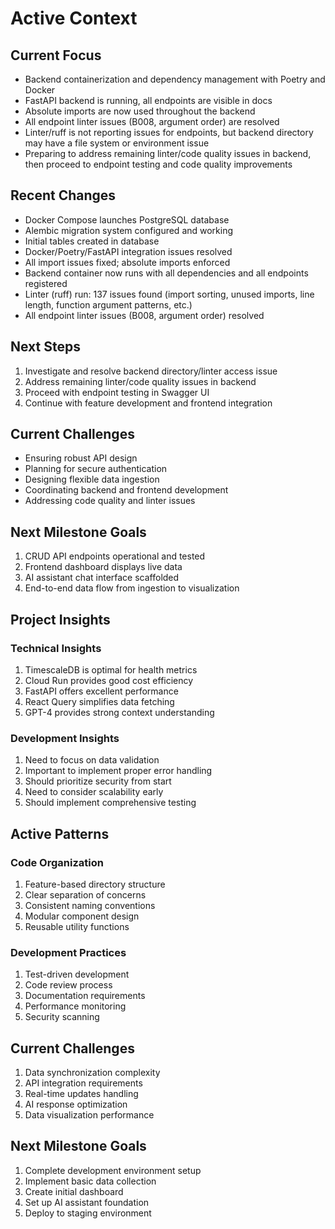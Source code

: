 # Active Context

## Current Focus
- Backend containerization and dependency management with Poetry and Docker
- FastAPI backend is running, all endpoints are visible in docs
- Absolute imports are now used throughout the backend
- All endpoint linter issues (B008, argument order) are resolved
- Linter/ruff is not reporting issues for endpoints, but backend directory may have a file system or environment issue
- Preparing to address remaining linter/code quality issues in backend, then proceed to endpoint testing and code quality improvements

## Recent Changes
- Docker Compose launches PostgreSQL database
- Alembic migration system configured and working
- Initial tables created in database
- Docker/Poetry/FastAPI integration issues resolved
- All import issues fixed; absolute imports enforced
- Backend container now runs with all dependencies and all endpoints registered
- Linter (ruff) run: 137 issues found (import sorting, unused imports, line length, function argument patterns, etc.)
- All endpoint linter issues (B008, argument order) resolved

## Next Steps
1. Investigate and resolve backend directory/linter access issue
2. Address remaining linter/code quality issues in backend
3. Proceed with endpoint testing in Swagger UI
4. Continue with feature development and frontend integration

## Current Challenges
- Ensuring robust API design
- Planning for secure authentication
- Designing flexible data ingestion
- Coordinating backend and frontend development
- Addressing code quality and linter issues

## Next Milestone Goals
1. CRUD API endpoints operational and tested
2. Frontend dashboard displays live data
3. AI assistant chat interface scaffolded
4. End-to-end data flow from ingestion to visualization

## Project Insights

### Technical Insights
1. TimescaleDB is optimal for health metrics
2. Cloud Run provides good cost efficiency
3. FastAPI offers excellent performance
4. React Query simplifies data fetching
5. GPT-4 provides strong context understanding

### Development Insights
1. Need to focus on data validation
2. Important to implement proper error handling
3. Should prioritize security from start
4. Need to consider scalability early
5. Should implement comprehensive testing

## Active Patterns

### Code Organization
1. Feature-based directory structure
2. Clear separation of concerns
3. Consistent naming conventions
4. Modular component design
5. Reusable utility functions

### Development Practices
1. Test-driven development
2. Code review process
3. Documentation requirements
4. Performance monitoring
5. Security scanning

## Current Challenges
1. Data synchronization complexity
2. API integration requirements
3. Real-time updates handling
4. AI response optimization
5. Data visualization performance

## Next Milestone Goals
1. Complete development environment setup
2. Implement basic data collection
3. Create initial dashboard
4. Set up AI assistant foundation
5. Deploy to staging environment 